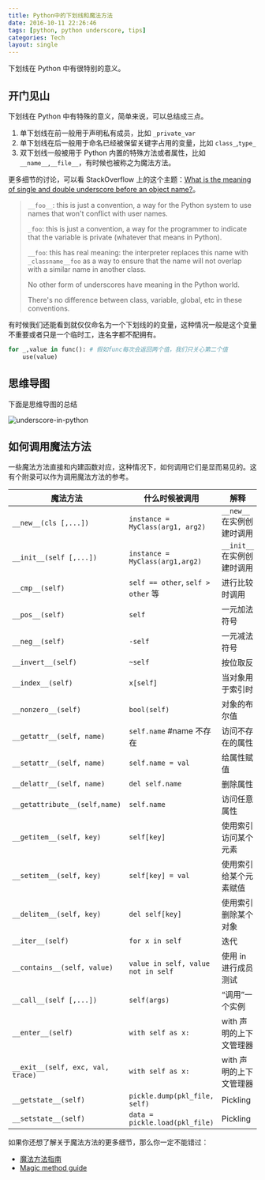 ```yaml
---
title: Python中的下划线和魔法方法
date: 2016-10-11 22:26:46
tags: [python, python underscore, tips]
categories: Tech
layout: single
---
```


下划线在 Python 中有很特别的意义。

<!-- more -->

## 开门见山

下划线在 Python 中有特殊的意义，简单来说，可以总结成三点。

1. 单下划线在前一般用于声明私有成员，比如 `_private_var`
2. 单下划线在后一般用于命名已经被保留关键字占用的变量，比如 `class_`,`type_`
3. 双下划线一般被用于 Python 内置的特殊方法或者属性，比如 `__name__`,`__file__`，有时候也被称之为魔法方法。

更多细节的讨论，可以看 StackOverflow 上的这个主题：[What is the meaning of single and double underscore before an object name?](http://stackoverflow.com/questions/1301346/the-meaning-of-a-single-and-a-double-underscore-before-an-object-name-in-python)。

> `__foo__`: this is just a convention, a way for the Python system to use names that won't conflict with user names.
>
> `_foo`: this is just a convention, a way for the programmer to indicate that the variable is private (whatever that means in Python).
>
> `__foo`: this has real meaning: the interpreter replaces this name with `_classname__foo` as a way to ensure that the name will not overlap with a similar name in another class.
>
> No other form of underscores have meaning in the Python world.
>
> There's no difference between class, variable, global, etc in these conventions.

有时候我们还能看到就仅仅命名为一个下划线的的变量，这种情况一般是这个变量不重要或者只是一个临时工，连名字都不配拥有。

```python
for _,value in func(): # 假如func每次会返回两个值，我们只关心第二个值
    use(value)
```

## 思维导图

下面是思维导图的总结

![underscore-in-python](https://tobyqin.github.io/images/underscore-in-Python.png)

## 如何调用魔法方法

一些魔法方法直接和内建函数对应，这种情况下，如何调用它们是显而易见的。这有个附录可以作为调用魔法方法的参考。

| 魔法方法                          | 什么时候被调用                     | 解释                       |
| --------------------------------- | ---------------------------------- | -------------------------- |
| `__new__(cls [,...])`             | `instance = MyClass(arg1, arg2)`   | `__new__`在实例创建时调用  |
| `__init__(self [,...])`           | `instance = MyClass(arg1,arg2)`    | `__init__`在实例创建时调用 |
| `__cmp__(self)`                   | `self == other`, `self > other` 等 | 进行比较时调用             |
| `__pos__(self)`                   | `self`                             | 一元加法符号               |
| `__neg__(self)`                   | `-self`                            | 一元减法符号               |
| `__invert__(self)`                | `~self`                            | 按位取反                   |
| `__index__(self)`                 | `x[self]`                          | 当对象用于索引时           |
| `__nonzero__(self)`               | `bool(self)`                       | 对象的布尔值               |
| `__getattr__(self, name)`         | `self.name` #name 不存在           | 访问不存在的属性           |
| `__setattr__(self, name)`         | `self.name = val`                  | 给属性赋值                 |
| `__delattr__(self, name)`         | `del self.name `                   | 删除属性                   |
| `__getattribute__(self,name)`     | `self.name`                        | 访问任意属性               |
| `__getitem__(self, key)`          | `self[key]`                        | 使用索引访问某个元素       |
| `__setitem__(self, key)`          | `self[key] = val`                  | 使用索引给某个元素赋值     |
| `__delitem__(self, key)`          | `del self[key]`                    | 使用索引删除某个对象       |
| `__iter__(self)`                  | `for x in self`                    | 迭代                       |
| `__contains__(self, value)`       | `value in self, value not in self` | 使用 in 进行成员测试       |
| `__call__(self [,...])`           | `self(args)`                       | “调用”一个实例             |
| `__enter__(self)`                 | `with self as x:`                  | with 声明的上下文管理器    |
| `__exit__(self, exc, val, trace)` | `with self as x:`                  | with 声明的上下文管理器    |
| `__getstate__(self)`              | `pickle.dump(pkl_file, self)`      | Pickling                   |
| `__setstate__(self)`              | `data = pickle.load(pkl_file)`     | Pickling                   |

如果你还想了解关于魔法方法的更多细节，那么你一定不能错过：

- [魔法方法指南](http://pyzh.readthedocs.io/en/latest/python-magic-methods-guide.html)
- [Magic method guide](http://www.rafekettler.com/magicmethods.html)
